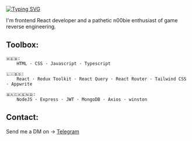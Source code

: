 [![Typing SVG](https://readme-typing-svg.demolab.com?font=Inter&weight=600&size=18&pause=3000&color=F7F7F7&vCenter=true&random=false&width=335&height=15&lines=Hey+there%2C+it's+em1)](https://git.io/typing-svg)   

I'm frontend React developer and a pathetic n00bie enthusiast of game reverse engineering.

## Toolbox:
    🇼​​​​​🇪​​​​​🇧​​​​​:
        HTML · CSS · Javascript · Typescript

    🇱​​​​​🇮​​​​​🇧​​​​​🇸​​​​​:
        React · Redux Toolkit · React Query · React Router · Tailwind CSS · Appwrite

    🇧​​​​​🇦​​​​​🇨​​​​​🇰​​​​​🇪​​​​​🇳​​​​​🇩​​​​​:
        NodeJS · Express · JWT · MongoDB · Axios · winston

## Contact:
Send me a DM on → [Telegram](https://t.me/em1png)
<!--
### Hi there 👋

**em1png/em1png** is a ✨ _special_ ✨ repository because its `README.md` (this file) appears on your GitHub profile.

Here are some ideas to get you started:

- 🔭 I’m currently working on ...
- 🌱 I’m currently learning ...
- 👯 I’m looking to collaborate on ...
- 🤔 I’m looking for help with ...
- 💬 Ask me about ...
- 📫 How to reach me: ...
- 😄 Pronouns: ...
- ⚡ Fun fact: ...
-->
